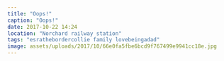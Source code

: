```yaml
---
title: "Oops!"
caption: "Oops!"
date: 2017-10-22 14:24
location: "Norchard railway station"
tags: "esrathebordercollie family lovebeingadad"
image: assets/uploads/2017/10/66e0fa5fbe6bcd9f767499e9941cc18e.jpg
---
```

